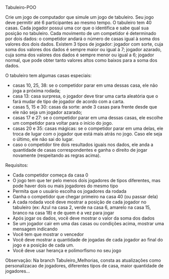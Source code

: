                     
Tabuleiro-POO

Crie um jogo de computador que simule um jogo de tabuleiro. Seu jogo deve permitir
até 6 participantes ao mesmo tempo. O tabuleiro tem 40 casas. Cada jogador possui uma
cor que o identifica e sabe qual sua posição no tabuleiro. Cada movimento de um
competidor é determinado por dois dados: o competidor andará o número de casas igual
à soma dos valores dos dois dados.
Existem 3 tipos de jogador: jogador com sorte, cuja soma dos valores dos dados é
sempre maior ou igual à 7; jogador azarado, cuja soma dos valores dos dados é sempre
menor ou igual a 6; jogador normal, que pode obter tanto valores altos como baixos
para a soma dos dados.

O tabuleiro tem algumas casas especiais:
- casas 10, 25, 38: se o competidor parar em uma dessas casa, ele não joga a próxima
rodada;
- casa 13: casa surpresa, o jogador deve tirar uma carta aleatória que o fará mudar de
tipo de jogador de acordo com a carta.
- casas 5, 15 e 30: casas da sorte: ande 3 casas para frente desde que ele não seja um
jogador azarado;
- casas 17 e 27: se o competidor parar em uma dessas casas, ele escolhe um competidor
para voltar para o início do jogo.
- casas 20 e 35: casas mágicas: se o competidor parar em uma delas, ele troca de lugar
com o jogador que está mais atrás no jogo. Caso ele seja o último, ele não sai do lugar.
- caso o competidor tire dois resultados iguais nos dados, ele anda a quantidade de
casas correspondentes e ganha o direito de jogar novamente (respeitando as regras
acima).

Requisitos:
- Cada competidor começa da casa 0
- O jogo tem que ter pelo menos dois jogadores de tipos diferentes, mas pode haver dois
ou mais jogadores do mesmo tipo
- Permita que o usuário escolha os jogadores da rodada
- Ganha o competidor que chegar primeiro na casa 40 (ou passar dela)
- A cada rodada você deve mostrar a posição de cada jogador no tabuleiro (ex: Azul na
casa 2, verde na casa 6, amarelo na casa 15, branco na casa 18) e de quem é a vez para
jogar
- Após jogar os dados, você deve mostrar o valor da soma dos dados
- Se um jogador cair em uma das casas ou condições acima, mostrar uma mensagem
indicando
- Você tem que mostrar o vencedor
- Você deve mostrar a quantidade de jogadas de cada jogador ao final do jogo e a
posição de cada um.
- Você deve usar herança e polimorfismo no seu jogo

Observação: Na branch Tabuleiro_Melhorias, consta as atualizações como personalizacao de jogadores, diferentes tipos de casa, maior quantidade de jogadores...
